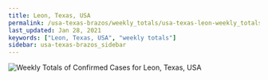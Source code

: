 ```yaml
---
title: Leon, Texas, USA
permalink: /usa-texas-brazos/weekly_totals/usa-texas-leon-weekly_totals.html
last_updated: Jan 28, 2021
keywords: ["Leon, Texas, USA", "weekly totals"]
sidebar: usa-texas-brazos_sidebar
---
```


![Weekly Totals of Confirmed Cases for Leon, Texas, USA](/covid_tracker/images/graphs/usa-texas-leon-weekly_totals_graph.png)
